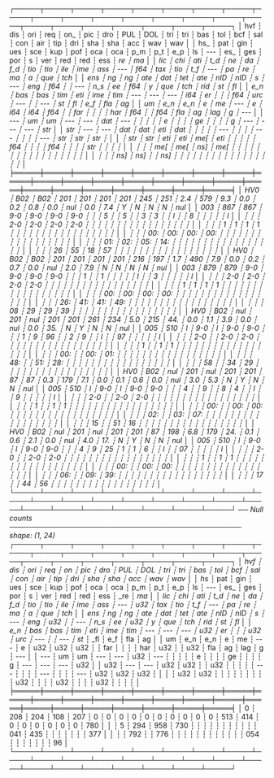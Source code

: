 ┌─────┬─────┬─────┬─────┬─────┬─────┬─────┬─────┬─────┬─────┬─────┬─────┬─────┬─────┬─────┬─────┬─────┬─────┬─────┬─────┬─────┬─────┬─────┬─────┐ │ hvf ┆ dis ┆ ori ┆ req ┆ on_ ┆ pic ┆ dro ┆ PUL ┆ DOL ┆ tri ┆ tri ┆ bas ┆ tol ┆ bcf ┆ sal ┆ con ┆ air ┆ tip ┆ dri ┆ sha ┆ sha ┆ acc ┆ wav ┆ wav │ │ hs_ ┆ pat ┆ gin ┆ ues ┆ sce ┆ kup ┆ pof ┆ oca ┆ oca ┆ p_m ┆ p_t ┆ e_p ┆ ls ┆ --- ┆ es_ ┆ ges ┆ por ┆ s ┆ ver ┆ red ┆ red ┆ ess ┆ _re ┆ _ma │ │ lic ┆ chi ┆ ati ┆ t_d ┆ ne_ ┆ _da ┆ f_d ┆ tio ┆ tio ┆ ile ┆ ime ┆ ass ┆ --- ┆ f64 ┆ tax ┆ tio ┆ t_f ┆ --- ┆ _pa ┆ _re ┆ _ma ┆ _a_ ┆ que ┆ tch │ │ ens ┆ ng_ ┆ ng_ ┆ ate ┆ dat ┆ tet ┆ ate ┆ nID ┆ nID ┆ s ┆ --- ┆ eng ┆ f64 ┆ ┆ --- ┆ n_s ┆ ee ┆ f64 ┆ y ┆ que ┆ tch ┆ rid ┆ st_ ┆ _fl │ │ e_n ┆ bas ┆ bas ┆ tim ┆ eti ┆ ime ┆ tim ┆ --- ┆ --- ┆ --- ┆ i64 ┆ er_ ┆ ┆ ┆ f64 ┆ urc ┆ --- ┆ ┆ --- ┆ st_ ┆ _fl ┆ e_f ┆ fla ┆ ag │ │ um ┆ e_n ┆ e_n ┆ e ┆ me ┆ --- ┆ e ┆ i64 ┆ i64 ┆ f64 ┆ ┆ far ┆ ┆ ┆ ┆ har ┆ f64 ┆ ┆ f64 ┆ fla ┆ ag ┆ lag ┆ g ┆ --- │ │ --- ┆ um ┆ um ┆ --- ┆ --- ┆ dat ┆ --- ┆ ┆ ┆ ┆ ┆ e ┆ ┆ ┆ ┆ ge ┆ ┆ ┆ ┆ g ┆ --- ┆ --- ┆ --- ┆ str │ │ str ┆ --- ┆ --- ┆ dat ┆ dat ┆ eti ┆ dat ┆ ┆ ┆ ┆ ┆ --- ┆ ┆ ┆ ┆ --- ┆ ┆ ┆ ┆ --- ┆ str ┆ str ┆ str ┆ │ │ ┆ str ┆ str ┆ eti ┆ eti ┆ me[ ┆ eti ┆ ┆ ┆ ┆ ┆ f64 ┆ ┆ ┆ ┆ f64 ┆ ┆ ┆ ┆ str ┆ ┆ ┆ ┆ │ │ ┆ ┆ ┆ me[ ┆ me[ ┆ ns] ┆ me[ ┆ ┆ ┆ ┆ ┆ ┆ ┆ ┆ ┆ ┆ ┆ ┆ ┆ ┆ ┆ ┆ ┆ │ │ ┆ ┆ ┆ ns] ┆ ns] ┆ ┆ ns] ┆ ┆ ┆ ┆ ┆ ┆ ┆ ┆ ┆ ┆ ┆ ┆ ┆ ┆ ┆ ┆ ┆ │ ╞═════╪═════╪═════╪═════╪═════╪═════╪═════╪═════╪═════╪═════╪═════╪═════╪═════╪═════╪═════╪═════╪═════╪═════╪═════╪═════╪═════╪═════╪═════╪═════╡ │ HV0 ┆ B02 ┆ B02 ┆ 201 ┆ 201 ┆ 201 ┆ 201 ┆ 245 ┆ 251 ┆ 2.4 ┆ 579 ┆ 9.3 ┆ 0.0 ┆ 0.2 ┆ 0.8 ┆ 0.0 ┆ nul ┆ 0.0 ┆ 7.4 ┆ Y ┆ N ┆ N ┆ N ┆ nul │ │ 003 ┆ 867 ┆ 867 ┆ 9-0 ┆ 9-0 ┆ 9-0 ┆ 9-0 ┆ ┆ ┆ 5 ┆ ┆ 5 ┆ ┆ 3 ┆ 3 ┆ ┆ l ┆ ┆ 8 ┆ ┆ ┆ ┆ ┆ l │ │ ┆ ┆ ┆ 2-0 ┆ 2-0 ┆ 2-0 ┆ 2-0 ┆ ┆ ┆ ┆ ┆ ┆ ┆ ┆ ┆ ┆ ┆ ┆ ┆ ┆ ┆ ┆ ┆ │ │ ┆ ┆ ┆ 1 ┆ 1 ┆ 1 ┆ 1 ┆ ┆ ┆ ┆ ┆ ┆ ┆ ┆ ┆ ┆ ┆ ┆ ┆ ┆ ┆ ┆ ┆ │ │ ┆ ┆ ┆ 00: ┆ 00: ┆ 00: ┆ 00: ┆ ┆ ┆ ┆ ┆ ┆ ┆ ┆ ┆ ┆ ┆ ┆ ┆ ┆ ┆ ┆ ┆ │ │ ┆ ┆ ┆ 01: ┆ 02: ┆ 05: ┆ 14: ┆ ┆ ┆ ┆ ┆ ┆ ┆ ┆ ┆ ┆ ┆ ┆ ┆ ┆ ┆ ┆ ┆ │ │ ┆ ┆ ┆ 26 ┆ 55 ┆ 18 ┆ 57 ┆ ┆ ┆ ┆ ┆ ┆ ┆ ┆ ┆ ┆ ┆ ┆ ┆ ┆ ┆ ┆ ┆ │ │ HV0 ┆ B02 ┆ B02 ┆ 201 ┆ 201 ┆ 201 ┆ 201 ┆ 216 ┆ 197 ┆ 1.7 ┆ 490 ┆ 7.9 ┆ 0.0 ┆ 0.2 ┆ 0.7 ┆ 0.0 ┆ nul ┆ 2.0 ┆ 7.9 ┆ N ┆ N ┆ N ┆ N ┆ nul │ │ 003 ┆ 879 ┆ 879 ┆ 9-0 ┆ 9-0 ┆ 9-0 ┆ 9-0 ┆ ┆ ┆ 1 ┆ ┆ 1 ┆ ┆ ┆ ┆ ┆ l ┆ ┆ 3 ┆ ┆ ┆ ┆ ┆ l │ │ ┆ ┆ ┆ 2-0 ┆ 2-0 ┆ 2-0 ┆ 2-0 ┆ ┆ ┆ ┆ ┆ ┆ ┆ ┆ ┆ ┆ ┆ ┆ ┆ ┆ ┆ ┆ ┆ │ │ ┆ ┆ ┆ 1 ┆ 1 ┆ 1 ┆ 1 ┆ ┆ ┆ ┆ ┆ ┆ ┆ ┆ ┆ ┆ ┆ ┆ ┆ ┆ ┆ ┆ ┆ │ │ ┆ ┆ ┆ 00: ┆ 00: ┆ 00: ┆ 00: ┆ ┆ ┆ ┆ ┆ ┆ ┆ ┆ ┆ ┆ ┆ ┆ ┆ ┆ ┆ ┆ ┆ │ │ ┆ ┆ ┆ 26: ┆ 41: ┆ 41: ┆ 49: ┆ ┆ ┆ ┆ ┆ ┆ ┆ ┆ ┆ ┆ ┆ ┆ ┆ ┆ ┆ ┆ ┆ │ │ ┆ ┆ ┆ 08 ┆ 29 ┆ 29 ┆ 39 ┆ ┆ ┆ ┆ ┆ ┆ ┆ ┆ ┆ ┆ ┆ ┆ ┆ ┆ ┆ ┆ ┆ │ │ HV0 ┆ B02 ┆ nul ┆ 201 ┆ nul ┆ 201 ┆ 201 ┆ 261 ┆ 234 ┆ 5.0 ┆ 215 ┆ 44. ┆ 0.0 ┆ 1.1 ┆ 3.9 ┆ 0.0 ┆ nul ┆ 0.0 ┆ 35. ┆ N ┆ Y ┆ N ┆ N ┆ nul │ │ 005 ┆ 510 ┆ l ┆ 9-0 ┆ l ┆ 9-0 ┆ 9-0 ┆ ┆ ┆ 1 ┆ 9 ┆ 96 ┆ ┆ 2 ┆ 9 ┆ ┆ l ┆ ┆ 97 ┆ ┆ ┆ ┆ ┆ l │ │ ┆ ┆ ┆ 2-0 ┆ ┆ 2-0 ┆ 2-0 ┆ ┆ ┆ ┆ ┆ ┆ ┆ ┆ ┆ ┆ ┆ ┆ ┆ ┆ ┆ ┆ ┆ │ │ ┆ ┆ ┆ 1 ┆ ┆ 1 ┆ 1 ┆ ┆ ┆ ┆ ┆ ┆ ┆ ┆ ┆ ┆ ┆ ┆ ┆ ┆ ┆ ┆ ┆ │ │ ┆ ┆ ┆ 00: ┆ ┆ 00: ┆ 01: ┆ ┆ ┆ ┆ ┆ ┆ ┆ ┆ ┆ ┆ ┆ ┆ ┆ ┆ ┆ ┆ ┆ │ │ ┆ ┆ ┆ 48: ┆ ┆ 51: ┆ 28: ┆ ┆ ┆ ┆ ┆ ┆ ┆ ┆ ┆ ┆ ┆ ┆ ┆ ┆ ┆ ┆ ┆ │ │ ┆ ┆ ┆ 58 ┆ ┆ 34 ┆ 29 ┆ ┆ ┆ ┆ ┆ ┆ ┆ ┆ ┆ ┆ ┆ ┆ ┆ ┆ ┆ ┆ ┆ │ │ HV0 ┆ B02 ┆ nul ┆ 201 ┆ nul ┆ 201 ┆ 201 ┆ 87 ┆ 87 ┆ 0.3 ┆ 179 ┆ 7.1 ┆ 0.0 ┆ 0.1 ┆ 0.6 ┆ 0.0 ┆ nul ┆ 3.0 ┆ 5.3 ┆ N ┆ Y ┆ N ┆ N ┆ nul │ │ 005 ┆ 510 ┆ l ┆ 9-0 ┆ l ┆ 9-0 ┆ 9-0 ┆ ┆ ┆ 4 ┆ ┆ 9 ┆ ┆ 8 ┆ 4 ┆ ┆ l ┆ ┆ 9 ┆ ┆ ┆ ┆ ┆ l │ │ ┆ ┆ ┆ 2-0 ┆ ┆ 2-0 ┆ 2-0 ┆ ┆ ┆ ┆ ┆ ┆ ┆ ┆ ┆ ┆ ┆ ┆ ┆ ┆ ┆ ┆ ┆ │ │ ┆ ┆ ┆ 1 ┆ ┆ 1 ┆ 1 ┆ ┆ ┆ ┆ ┆ ┆ ┆ ┆ ┆ ┆ ┆ ┆ ┆ ┆ ┆ ┆ ┆ │ │ ┆ ┆ ┆ 00: ┆ ┆ 00: ┆ 00: ┆ ┆ ┆ ┆ ┆ ┆ ┆ ┆ ┆ ┆ ┆ ┆ ┆ ┆ ┆ ┆ ┆ │ │ ┆ ┆ ┆ 02: ┆ ┆ 03: ┆ 07: ┆ ┆ ┆ ┆ ┆ ┆ ┆ ┆ ┆ ┆ ┆ ┆ ┆ ┆ ┆ ┆ ┆ │ │ ┆ ┆ ┆ 15 ┆ ┆ 51 ┆ 16 ┆ ┆ ┆ ┆ ┆ ┆ ┆ ┆ ┆ ┆ ┆ ┆ ┆ ┆ ┆ ┆ ┆ │ │ HV0 ┆ B02 ┆ nul ┆ 201 ┆ nul ┆ 201 ┆ 201 ┆ 87 ┆ 198 ┆ 6.8 ┆ 179 ┆ 24. ┆ 0.1 ┆ 0.6 ┆ 2.1 ┆ 0.0 ┆ nul ┆ 4.0 ┆ 17. ┆ N ┆ Y ┆ N ┆ N ┆ nul │ │ 005 ┆ 510 ┆ l ┆ 9-0 ┆ l ┆ 9-0 ┆ 9-0 ┆ ┆ ┆ 4 ┆ 9 ┆ 25 ┆ 1 ┆ 1 ┆ 6 ┆ ┆ l ┆ ┆ 07 ┆ ┆ ┆ ┆ ┆ l │ │ ┆ ┆ ┆ 2-0 ┆ ┆ 2-0 ┆ 2-0 ┆ ┆ ┆ ┆ ┆ ┆ ┆ ┆ ┆ ┆ ┆ ┆ ┆ ┆ ┆ ┆ ┆ │ │ ┆ ┆ ┆ 1 ┆ ┆ 1 ┆ 1 ┆ ┆ ┆ ┆ ┆ ┆ ┆ ┆ ┆ ┆ ┆ ┆ ┆ ┆ ┆ ┆ ┆ │ │ ┆ ┆ ┆ 00: ┆ ┆ 00: ┆ 00: ┆ ┆ ┆ ┆ ┆ ┆ ┆ ┆ ┆ ┆ ┆ ┆ ┆ ┆ ┆ ┆ ┆ │ │ ┆ ┆ ┆ 06: ┆ ┆ 09: ┆ 39: ┆ ┆ ┆ ┆ ┆ ┆ ┆ ┆ ┆ ┆ ┆ ┆ ┆ ┆ ┆ ┆ ┆ │ │ ┆ ┆ ┆ 17 ┆ ┆ 44 ┆ 56 ┆ ┆ ┆ ┆ ┆ ┆ ┆ ┆ ┆ ┆ ┆ ┆ ┆ ┆ ┆ ┆ ┆ │ └─────┴─────┴─────┴─────┴─────┴─────┴─────┴─────┴─────┴─────┴─────┴─────┴─────┴─────┴─────┴─────┴─────┴─────┴─────┴─────┴─────┴─────┴─────┴─────┘ ── Null counts ────────────────────────────────────────────── shape: (1, 24) ┌─────┬─────┬─────┬─────┬─────┬─────┬─────┬─────┬─────┬─────┬─────┬─────┬─────┬─────┬─────┬─────┬─────┬─────┬─────┬─────┬─────┬─────┬─────┬─────┐ │ hvf ┆ dis ┆ ori ┆ req ┆ on_ ┆ pic ┆ dro ┆ PUL ┆ DOL ┆ tri ┆ tri ┆ bas ┆ tol ┆ bcf ┆ sal ┆ con ┆ air ┆ tip ┆ dri ┆ sha ┆ sha ┆ acc ┆ wav ┆ wav │ │ hs_ ┆ pat ┆ gin ┆ ues ┆ sce ┆ kup ┆ pof ┆ oca ┆ oca ┆ p_m ┆ p_t ┆ e_p ┆ ls ┆ --- ┆ es_ ┆ ges ┆ por ┆ s ┆ ver ┆ red ┆ red ┆ ess ┆ _re ┆ _ma │ │ lic ┆ chi ┆ ati ┆ t_d ┆ ne_ ┆ _da ┆ f_d ┆ tio ┆ tio ┆ ile ┆ ime ┆ ass ┆ --- ┆ u32 ┆ tax ┆ tio ┆ t_f ┆ --- ┆ _pa ┆ _re ┆ _ma ┆ _a_ ┆ que ┆ tch │ │ ens ┆ ng_ ┆ ng_ ┆ ate ┆ dat ┆ tet ┆ ate ┆ nID ┆ nID ┆ s ┆ --- ┆ eng ┆ u32 ┆ ┆ --- ┆ n_s ┆ ee ┆ u32 ┆ y ┆ que ┆ tch ┆ rid ┆ st_ ┆ _fl │ │ e_n ┆ bas ┆ bas ┆ tim ┆ eti ┆ ime ┆ tim ┆ --- ┆ --- ┆ --- ┆ u32 ┆ er_ ┆ ┆ ┆ u32 ┆ urc ┆ --- ┆ ┆ --- ┆ st_ ┆ _fl ┆ e_f ┆ fla ┆ ag │ │ um ┆ e_n ┆ e_n ┆ e ┆ me ┆ --- ┆ e ┆ u32 ┆ u32 ┆ u32 ┆ ┆ far ┆ ┆ ┆ ┆ har ┆ u32 ┆ ┆ u32 ┆ fla ┆ ag ┆ lag ┆ g ┆ --- │ │ --- ┆ um ┆ um ┆ --- ┆ --- ┆ u32 ┆ --- ┆ ┆ ┆ ┆ ┆ e ┆ ┆ ┆ ┆ ge ┆ ┆ ┆ ┆ g ┆ --- ┆ --- ┆ --- ┆ u32 │ │ u32 ┆ --- ┆ --- ┆ u32 ┆ u32 ┆ ┆ u32 ┆ ┆ ┆ ┆ ┆ --- ┆ ┆ ┆ ┆ --- ┆ ┆ ┆ ┆ --- ┆ u32 ┆ u32 ┆ u32 ┆ │ │ ┆ u32 ┆ u32 ┆ ┆ ┆ ┆ ┆ ┆ ┆ ┆ ┆ u32 ┆ ┆ ┆ ┆ u32 ┆ ┆ ┆ ┆ u32 ┆ ┆ ┆ ┆ │ ╞═════╪═════╪═════╪═════╪═════╪═════╪═════╪═════╪═════╪═════╪═════╪═════╪═════╪═════╪═════╪═════╪═════╪═════╪═════╪═════╪═════╪═════╪═════╪═════╡ │ 0 ┆ 208 ┆ 204 ┆ 108 ┆ 207 ┆ 0 ┆ 0 ┆ 0 ┆ 0 ┆ 0 ┆ 0 ┆ 0 ┆ 0 ┆ 0 ┆ 0 ┆ 513 ┆ 414 ┆ 0 ┆ 0 ┆ 0 ┆ 0 ┆ 0 ┆ 0 ┆ 780 │ │ ┆ 5 ┆ 294 ┆ 958 ┆ 730 ┆ ┆ ┆ ┆ ┆ ┆ ┆ ┆ ┆ ┆ ┆ 041 ┆ 435 ┆ ┆ ┆ ┆ ┆ ┆ ┆ 377 │ │ ┆ ┆ 792 ┆ ┆ 776 ┆ ┆ ┆ ┆ ┆ ┆ ┆ ┆ ┆ ┆ ┆ ┆ 054 ┆ ┆ ┆ ┆ ┆ ┆ ┆ 96 │ └─────┴─────┴─────┴─────┴─────┴─────┴─────┴─────┴─────┴─────┴─────┴─────┴─────┴─────┴─────┴─────┴─────┴─────┴─────┴─────┴─────┴─────┴─────┴─────┘